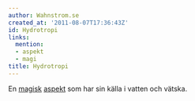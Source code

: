 ```yaml
---
author: Wahnstrom.se
created_at: '2011-08-07T17:36:43Z'
id: Hydrotropi
links:
  mention:
  - aspekt
  - magi
title: Hydrotropi
---
```


En [magisk][] [aspekt] som har sin källa i vatten och vätska.

  [magisk]: magi
  [aspekt]: aspekt